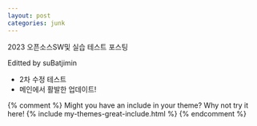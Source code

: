 ```yaml
---
layout: post
categories: junk
---
```


2023 오픈소스SW및 실습 테스트 포스팅

Editted by suBatjimin
+ 2차 수정 테스트
+ 메인에서 활발한 업데이트!

{% comment %}
Might you have an include in your theme? Why not try it here!
{% include my-themes-great-include.html %}
{% endcomment %}
